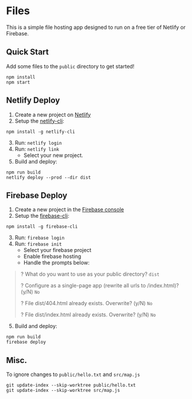 # Files

This is a simple file hosting app designed to run on a free tier of Netlify or Firebase.


## Quick Start

Add some files to the `public` directory to get started!

```
npm install
npm start
```


## Netlify Deploy

1. Create a new project on [Netlify](https://app.netlify.com)
2. Setup the [netlify-cli](https://cli.netlify.com):

```
npm install -g netlify-cli
```

3. Run: `netlify login`
4. Run: `netlify link`
   - Select your new project.
5. Build and deploy:

```
npm run build
netlify deploy --prod --dir dist
```


## Firebase Deploy

1. Create a new project in the [Firebase console](https://console.firebase.google.com)
2. Setup the [firebase-cli](https://firebase.google.com/docs/cli):

```
npm install -g firebase-cli
```

3. Run: `firebase login`
4. Run: `firebase init`
   - Select your firebase project
   - Enable firebase hosting
   - Handle the prompts below:

> ? What do you want to use as your public directory? `dist`
>
> ? Configure as a single-page app (rewrite all urls to /index.html)? (y/N) `No`
>
> ? File dist/404.html already exists. Overwrite? (y/N) `No`
>
> ? File dist/index.html already exists. Overwrite? (y/N) `No`

5. Build and deploy:

```
npm run build
firebase deploy
```


## Misc.

To ignore changes to `public/hello.txt` and `src/map.js`

```
git update-index --skip-worktree public/hello.txt
git update-index --skip-worktree src/map.js
```
